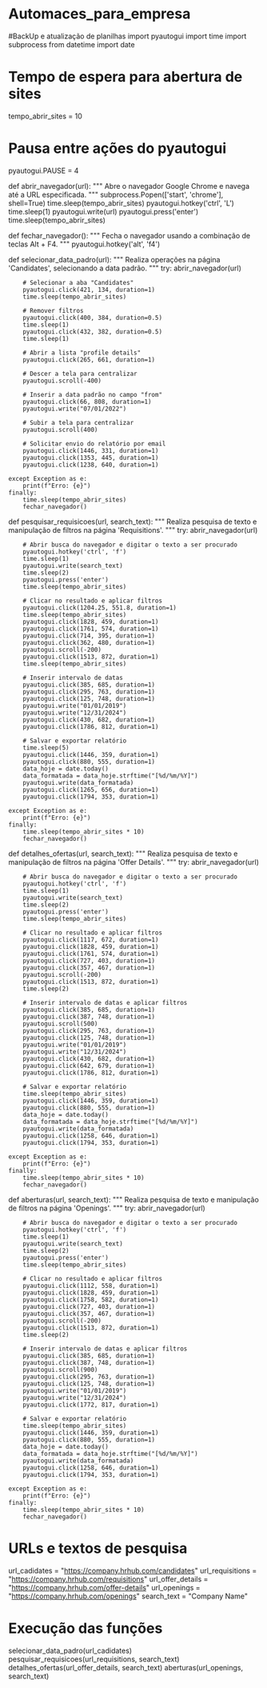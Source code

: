 # Automaces_para_empresa
#BackUp e atualização de planilhas
import pyautogui
import time
import subprocess
from datetime import date

# Tempo de espera para abertura de sites
tempo_abrir_sites = 10

# Pausa entre ações do pyautogui
pyautogui.PAUSE = 4

def abrir_navegador(url):
    """
    Abre o navegador Google Chrome e navega até a URL especificada.
    """
    subprocess.Popen(['start', 'chrome'], shell=True)
    time.sleep(tempo_abrir_sites)
    pyautogui.hotkey('ctrl', 'L')
    time.sleep(1)
    pyautogui.write(url)
    pyautogui.press('enter')
    time.sleep(tempo_abrir_sites)

def fechar_navegador():
    """
    Fecha o navegador usando a combinação de teclas Alt + F4.
    """
    pyautogui.hotkey('alt', 'f4')

def selecionar_data_padro(url):
    """
    Realiza operações na página 'Candidates', selecionando a data padrão.
    """
    try:
        abrir_navegador(url)
        
        # Selecionar a aba "Candidates"
        pyautogui.click(421, 134, duration=1)
        time.sleep(tempo_abrir_sites)

        # Remover filtros
        pyautogui.click(400, 384, duration=0.5)
        time.sleep(1)
        pyautogui.click(432, 382, duration=0.5)
        time.sleep(1)

        # Abrir a lista "profile details"
        pyautogui.click(265, 661, duration=1)

        # Descer a tela para centralizar
        pyautogui.scroll(-400)

        # Inserir a data padrão no campo "from"
        pyautogui.click(66, 808, duration=1)
        pyautogui.write("07/01/2022")

        # Subir a tela para centralizar
        pyautogui.scroll(400)

        # Solicitar envio do relatório por email
        pyautogui.click(1446, 331, duration=1)
        pyautogui.click(1353, 445, duration=1)
        pyautogui.click(1238, 640, duration=1)

    except Exception as e:
        print(f"Erro: {e}")
    finally:
        time.sleep(tempo_abrir_sites)
        fechar_navegador()

def pesquisar_requisicoes(url, search_text):
    """
    Realiza pesquisa de texto e manipulação de filtros na página 'Requisitions'.
    """
    try:
        abrir_navegador(url)

        # Abrir busca do navegador e digitar o texto a ser procurado
        pyautogui.hotkey('ctrl', 'f')
        time.sleep(1)
        pyautogui.write(search_text)
        time.sleep(2)
        pyautogui.press('enter')
        time.sleep(tempo_abrir_sites)

        # Clicar no resultado e aplicar filtros
        pyautogui.click(1204.25, 551.8, duration=1)
        time.sleep(tempo_abrir_sites)
        pyautogui.click(1828, 459, duration=1)
        pyautogui.click(1761, 574, duration=1)
        pyautogui.click(714, 395, duration=1)
        pyautogui.click(362, 480, duration=1)
        pyautogui.scroll(-200)
        pyautogui.click(1513, 872, duration=1)
        time.sleep(tempo_abrir_sites)

        # Inserir intervalo de datas
        pyautogui.click(385, 685, duration=1)
        pyautogui.click(295, 763, duration=1)
        pyautogui.click(125, 748, duration=1)
        pyautogui.write("01/01/2019")
        pyautogui.write("12/31/2024")
        pyautogui.click(430, 682, duration=1)
        pyautogui.click(1786, 812, duration=1)

        # Salvar e exportar relatório
        time.sleep(5)
        pyautogui.click(1446, 359, duration=1)
        pyautogui.click(880, 555, duration=1)
        data_hoje = date.today()
        data_formatada = data_hoje.strftime("[%d/%m/%Y]")
        pyautogui.write(data_formatada)
        pyautogui.click(1265, 656, duration=1)
        pyautogui.click(1794, 353, duration=1)

    except Exception as e:
        print(f"Erro: {e}")
    finally:
        time.sleep(tempo_abrir_sites * 10)
        fechar_navegador()

def detalhes_ofertas(url, search_text):
    """
    Realiza pesquisa de texto e manipulação de filtros na página 'Offer Details'.
    """
    try:
        abrir_navegador(url)

        # Abrir busca do navegador e digitar o texto a ser procurado
        pyautogui.hotkey('ctrl', 'f')
        time.sleep(1)
        pyautogui.write(search_text)
        time.sleep(2)
        pyautogui.press('enter')
        time.sleep(tempo_abrir_sites)

        # Clicar no resultado e aplicar filtros
        pyautogui.click(1117, 672, duration=1)
        pyautogui.click(1828, 459, duration=1)
        pyautogui.click(1761, 574, duration=1)
        pyautogui.click(727, 403, duration=1)
        pyautogui.click(357, 467, duration=1)
        pyautogui.scroll(-200)
        pyautogui.click(1513, 872, duration=1)
        time.sleep(2)

        # Inserir intervalo de datas e aplicar filtros
        pyautogui.click(385, 685, duration=1)
        pyautogui.click(387, 748, duration=1)
        pyautogui.scroll(500)
        pyautogui.click(295, 763, duration=1)
        pyautogui.click(125, 748, duration=1)
        pyautogui.write("01/01/2019")
        pyautogui.write("12/31/2024")
        pyautogui.click(430, 682, duration=1)
        pyautogui.click(642, 679, duration=1)
        pyautogui.click(1786, 812, duration=1)

        # Salvar e exportar relatório
        time.sleep(tempo_abrir_sites)
        pyautogui.click(1446, 359, duration=1)
        pyautogui.click(880, 555, duration=1)
        data_hoje = date.today()
        data_formatada = data_hoje.strftime("[%d/%m/%Y]")
        pyautogui.write(data_formatada)
        pyautogui.click(1258, 646, duration=1)
        pyautogui.click(1794, 353, duration=1)

    except Exception as e:
        print(f"Erro: {e}")
    finally:
        time.sleep(tempo_abrir_sites * 10)
        fechar_navegador()

def aberturas(url, search_text):
    """
    Realiza pesquisa de texto e manipulação de filtros na página 'Openings'.
    """
    try:
        abrir_navegador(url)

        # Abrir busca do navegador e digitar o texto a ser procurado
        pyautogui.hotkey('ctrl', 'f')
        time.sleep(1)
        pyautogui.write(search_text)
        time.sleep(2)
        pyautogui.press('enter')
        time.sleep(tempo_abrir_sites)

        # Clicar no resultado e aplicar filtros
        pyautogui.click(1112, 558, duration=1)
        pyautogui.click(1828, 459, duration=1)
        pyautogui.click(1758, 582, duration=1)
        pyautogui.click(727, 403, duration=1)
        pyautogui.click(357, 467, duration=1)
        pyautogui.scroll(-200)
        pyautogui.click(1513, 872, duration=1)
        time.sleep(2)

        # Inserir intervalo de datas e aplicar filtros
        pyautogui.click(385, 685, duration=1)
        pyautogui.click(387, 748, duration=1)
        pyautogui.scroll(900)
        pyautogui.click(295, 763, duration=1)
        pyautogui.click(125, 748, duration=1)
        pyautogui.write("01/01/2019")
        pyautogui.write("12/31/2024")
        pyautogui.click(1772, 817, duration=1)

        # Salvar e exportar relatório
        time.sleep(tempo_abrir_sites)
        pyautogui.click(1446, 359, duration=1)
        pyautogui.click(880, 555, duration=1)
        data_hoje = date.today()
        data_formatada = data_hoje.strftime("[%d/%m/%Y]")
        pyautogui.write(data_formatada)
        pyautogui.click(1258, 646, duration=1)
        pyautogui.click(1794, 353, duration=1)

    except Exception as e:
        print(f"Erro: {e}")
    finally:
        time.sleep(tempo_abrir_sites * 10)
        fechar_navegador()

# URLs e textos de pesquisa
url_cadidates = "https://company.hrhub.com/candidates"
url_requisitions = "https://company.hrhub.com/requisitions"
url_offer_details = "https://company.hrhub.com/offer-details"
url_openings = "https://company.hrhub.com/openings"
search_text = "Company Name"

# Execução das funções
selecionar_data_padro(url_cadidates)
pesquisar_requisicoes(url_requisitions, search_text)
detalhes_ofertas(url_offer_details, search_text)
aberturas(url_openings, search_text)
